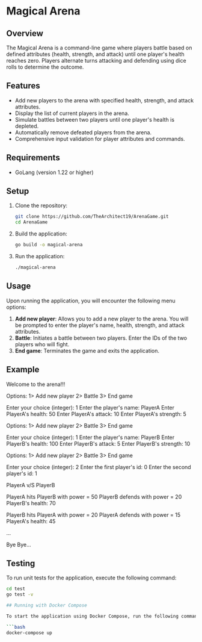 # Magical Arena

## Overview

The Magical Arena is a command-line game where players battle based on defined attributes (health, strength, and attack) until one player's health reaches zero. Players alternate turns attacking and defending using dice rolls to determine the outcome.

## Features

- Add new players to the arena with specified health, strength, and attack attributes.
- Display the list of current players in the arena.
- Simulate battles between two players until one player's health is depleted.
- Automatically remove defeated players from the arena.
- Comprehensive input validation for player attributes and commands.

## Requirements

- GoLang (version 1.22 or higher)

## Setup

1. Clone the repository:
    ```bash
    git clone https://github.com/TheArchitect19/ArenaGame.git
    cd ArenaGame
    ```

2. Build the application:
    ```bash
    go build -o magical-arena
    ```

3. Run the application:
    ```bash
    ./magical-arena
    ```

## Usage

Upon running the application, you will encounter the following menu options:

1. **Add new player**: Allows you to add a new player to the arena. You will be prompted to enter the player's name, health, strength, and attack attributes.
2. **Battle**: Initiates a battle between two players. Enter the IDs of the two players who will fight.
3. **End game**: Terminates the game and exits the application.

## Example

Welcome to the arena!!!

Options:
1> Add new player
2> Battle
3> End game

Enter your choice (integer): 1
Enter the player's name: PlayerA
Enter PlayerA's health: 50
Enter PlayerA's attack: 10
Enter PlayerA's strength: 5

Options:
1> Add new player
2> Battle
3> End game

Enter your choice (integer): 1
Enter the player's name: PlayerB
Enter PlayerB's health: 100
Enter PlayerB's attack: 5
Enter PlayerB's strength: 10

Options:
1> Add new player
2> Battle
3> End game

Enter your choice (integer): 2
Enter the first player's id: 0
Enter the second player's id: 1

PlayerA v/S PlayerB

PlayerA hits PlayerB with power = 50
PlayerB defends with power = 20
PlayerB's health: 70

PlayerB hits PlayerA with power = 20
PlayerA defends with power = 15
PlayerA's health: 45

...

Bye Bye...


## Testing

To run unit tests for the application, execute the following command:

```bash
cd test
go test -v

## Running with Docker Compose

To start the application using Docker Compose, run the following command in your terminal:

```bash
docker-compose up


